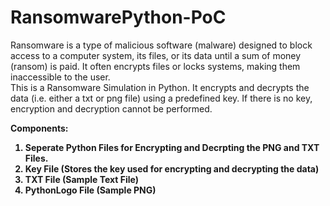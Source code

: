 # RansomwarePython-PoC

Ransomware is a type of malicious software (malware) designed to block access to a computer system, its files, or its data until a sum of money (ransom) is paid. It often encrypts files or locks systems, making them inaccessible to the user. 
<br>This is a Ransomware Simulation in Python. It encrypts and decrypts the data (i.e. either a txt or png file) using a predefined key. If there is no key, encryption and decryption cannot be performed.

<b> Components:
<ol>
<li><b> Seperate Python Files for Encrypting and Decrpting the PNG and TXT Files. </b></li>
<li><b> Key File (Stores the key used for encrypting and decrypting the data) </b></li>
<li><b> TXT File (Sample Text File) </b></li>
<li><b> PythonLogo File (Sample PNG) </b></li>
</ol>
